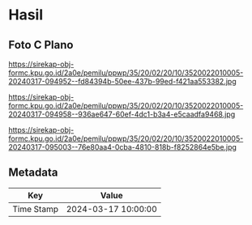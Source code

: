 # Hasil

## Foto C Plano

https://sirekap-obj-formc.kpu.go.id/2a0e/pemilu/ppwp/35/20/02/20/10/3520022010005-20240317-094952--fd84394b-50ee-437b-99ed-f421aa553382.jpg

https://sirekap-obj-formc.kpu.go.id/2a0e/pemilu/ppwp/35/20/02/20/10/3520022010005-20240317-094958--936ae647-60ef-4dc1-b3a4-e5caadfa9468.jpg

https://sirekap-obj-formc.kpu.go.id/2a0e/pemilu/ppwp/35/20/02/20/10/3520022010005-20240317-095003--76e80aa4-0cba-4810-818b-f8252864e5be.jpg


## Metadata

| Key        | Value               |
| ---------- | ------------------- |
| Time Stamp | 2024-03-17 10:00:00 |



